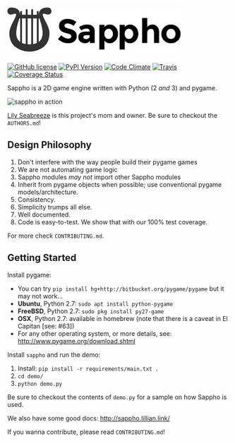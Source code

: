 # ![Sappho Logo (A Lyre)](logo/sappho-logo.png)

[![GitHub license](https://img.shields.io/github/license/lily-seabreeze/sappho.svg?style=flat-square)](https://raw.githubusercontent.com/lily-seabreeze/sappho/master/LICENSE)
[![PyPI Version](https://img.shields.io/pypi/v/sappho.svg?style=flat-square)](https://pypi.python.org/pypi/sappho/)
[![Code Climate](https://img.shields.io/codeclimate/github/lily-seabreeze/sappho.svg?style=flat-square)](https://codeclimate.com/github/lily-seabreeze/sappho)
[![Travis](https://travis-ci.org/lily-seabreeze/sappho.svg)](https://travis-ci.org/lily-seabreeze/sappho)
[![Coverage Status](https://img.shields.io/coveralls/lily-seabreeze/sappho.svg)](https://coveralls.io/github/lily-seabreeze/sappho)

Sappho is a 2D game engine written with Python (2 *and* 3) and pygame.

![sappho in action](https://github.com/lily-seabreeze/sappho/blob/master/game-demo.gif)

[Lily Seabreeze](http://lily.seabreeze.pro/) is this project's mom and owner. Be sure to checkout the `AUTHORS.md`!

## Design Philosophy

  1. Don't interfere with the way people build their pygame games
  2. We are not automating game logic
  3. Sappho modules _may not_ import other Sappho modules
  4. Inherit from pygame objects when possible; use conventional
     pygame models/architecture.
  5. Consistency.
  6. Simplicity trumps all else.
  7. Well documented.
  8. Code is easy-to-test. We show that with our 100% test coverage.

For more check `CONTRIBUTING.md`.

## Getting Started

Install pygame:

  * You can try `pip install hg+http://bitbucket.org/pygame/pygame`
    but it may not work...
  * **Ubuntu**, Python 2.7: `sudo apt install python-pygame`
  * **FreeBSD**, Python 2.7: `sudo pkg install py27-game`
  * **OSX**, Python 2.7: available in homebrew (note that there is
    a caveat in El Capitan [see: #63])
  * For any other operating system, or more details, see:
    http://www.pygame.org/download.shtml

Install `sappho` and run the demo:

  1. Install: `pip install -r requirements/main.txt .`
  2. `cd demo/`
  3. `python demo.py`

Be sure to checkout the contents of `demo.py` for a sample
on how Sappho is used.

We also have some good docs: http://sappho.lillian.link/

If you wanna contribute, please read `CONTRIBUTING.md`!
